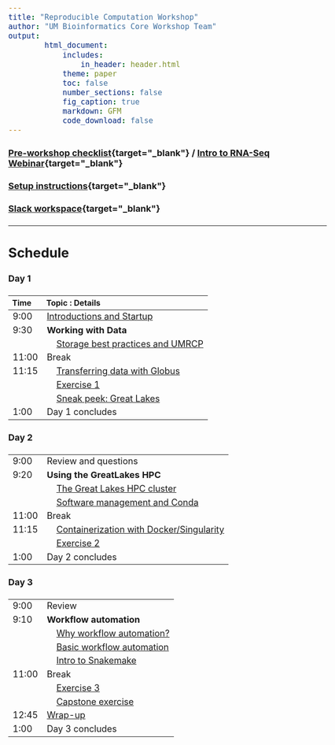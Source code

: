 ```yaml
---
title: "Reproducible Computation Workshop"
author: "UM Bioinformatics Core Workshop Team"
output:
        html_document:
            includes:
                in_header: header.html
            theme: paper
            toc: false
            number_sections: false
            fig_caption: true
            markdown: GFM
            code_download: false
---
```


<style type="text/css">

body, td {
   font-size: 18px;
}
</style>

#### [Pre-workshop checklist](workshop_setup/preworkshop_checklist.html){target="_blank"} / [Intro to RNA-Seq Webinar](https://www.mivideo.it.umich.edu/media/t/1_tx74a3v9){target="_blank"}

#### [Setup instructions](workshop_setup/setup_instructions.html){target="_blank"}

#### [Slack workspace](https://umbioinfcoreworkshops.slack.com){target="_blank"}

---

## Schedule

#### Day 1
| Time | Topic : Details |
| :---  | :---- |
|  9:00 | [Introductions and Startup](Module00_Introduction.html) |
|  9:30 | **Working with Data** |
|       | &nbsp;&nbsp;&nbsp;&nbsp;[Storage best practices and UMRCP](Module01_storage_best_practices_UMRCP.html) |
| 11:00 | Break |
| 11:15 | &nbsp;&nbsp;&nbsp;&nbsp;[Transferring data with Globus](Module02_transferring_data_globus.html) |
|       | &nbsp;&nbsp;&nbsp;&nbsp;[Exercise 1](exercise-1.html) |
|       | &nbsp;&nbsp;&nbsp;&nbsp;[Sneak peek: Great Lakes](Module03a_sneak_peek_great_lakes.html) |
|  1:00 | Day 1 concludes |
#### Day 2
| | |
| :---  | :---- |
|  9:00 | Review and questions |
|  9:20 | **Using the GreatLakes HPC** |
|       | &nbsp;&nbsp;&nbsp;&nbsp;[The Great Lakes HPC cluster](Module03b_great_lakes_cluster.html) |
|       | &nbsp;&nbsp;&nbsp;&nbsp;[Software management and Conda](Module04_software_management_conda.html) |
| 11:00 | Break |
| 11:15 | &nbsp;&nbsp;&nbsp;&nbsp;[Containerization with Docker/Singularity](Module05_containers_docker_singularity.html) |
|       | &nbsp;&nbsp;&nbsp;&nbsp;[Exercise 2](exercise-2.html) |
|  1:00 | Day 2 concludes |
#### Day 3
| | |
| :---  | :---- |
|  9:00 | Review |
|  9:10 | **Workflow automation** |
|       | &nbsp;&nbsp;&nbsp;&nbsp;[Why workflow automation?](why-workflow-automation.html) |
|       | &nbsp;&nbsp;&nbsp;&nbsp;[Basic workflow automation](basic-workflow-automation.html) |
|       | &nbsp;&nbsp;&nbsp;&nbsp;[Intro to Snakemake](intro-to-snakemake.html) |
| 11:00 | Break |
|       | &nbsp;&nbsp;&nbsp;&nbsp;[Exercise 3](exercise-3.html) |
|       | &nbsp;&nbsp;&nbsp;&nbsp;[Capstone exercise](capstone-exercise.html) |
| 12:45 | [Wrap-up](Module99_Wrap_up.html) |
|  1:00 | Day 3 concludes |
